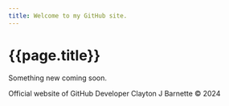 ```yaml
---
title: Welcome to my GitHub site.
---
```

# {{page.title}}

Something new coming soon.

Official website of GitHub Developer Clayton J Barnette &copy; 2024 
